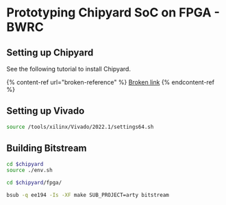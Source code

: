 # Prototyping Chipyard SoC on FPGA - BWRC

## Setting up Chipyard

See the following tutorial to install Chipyard.

{% content-ref url="broken-reference" %}
[Broken link](broken-reference)
{% endcontent-ref %}



## Setting up Vivado

```bash
source /tools/xilinx/Vivado/2022.1/settings64.sh
```



## Building Bitstream

```bash
cd $chipyard
source ./env.sh
```

```bash
cd $chipyard/fpga/
```

```bash
bsub -q ee194 -Is -XF make SUB_PROJECT=arty bitstream
```

